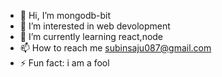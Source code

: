 - 👋 Hi, I’m mongodb-bit
- 👀 I’m interested in  web devolopment
- 🌱 I’m currently learning react,node
- 📫 How to reach me  subinsaju087@gmail.com
- ⚡ Fun fact: i am a fool

<!---
mongodb-bit/mongodb-bit is a ✨ special ✨ repository because its `README.md` (this file) appears on your GitHub profile.
You can click the Preview link to take a look at your changes.
--->

